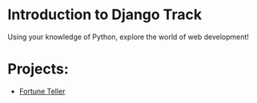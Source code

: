 # Introduction to Django Track

Using your knowledge of Python, explore the world of web development!

# Projects:

* [Fortune Teller](1-introduction-to-django/fortuneteller)
